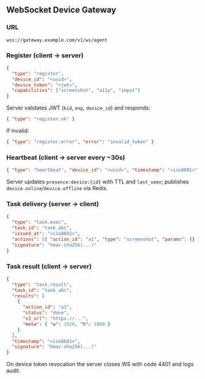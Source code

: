## WebSocket Device Gateway

### URL

`wss://gateway.example.com/v1/ws/agent`

### Register (client → server)

```json
{
  "type": "register",
  "device_id": "<uuid>",
  "device_token": "<jwt>",
  "capabilities": ["screenshot", "a11y", "input"]
}
```

Server validates JWT (`kid`, `exp`, `device_id`) and responds:

```json
{ "type": "register.ok" }
```

If invalid:

```json
{ "type": "register.error", "error": "invalid_token" }
```

### Heartbeat (client → server every ~30s)

```json
{ "type": "heartbeat", "device_id": "<uuid>", "timestamp": "<iso8601>" }
```

Server updates `presence:device:{id}` with TTL and `last_seen`; publishes `device.online`/`device.offline` via Redis.

### Task delivery (server → client)

```json
{
  "type": "task.exec",
  "task_id": "task_abc",
  "issued_at": "<iso8601>",
  "actions": [{ "action_id": "a1", "type": "screenshot", "params": {} }],
  "signature": "hmac-sha256(...)"
}
```

### Task result (client → server)

```json
{
  "type": "task.result",
  "task_id": "task_abc",
  "results": [
    {
      "action_id": "a1",
      "status": "done",
      "s3_url": "https://...",
      "meta": { "w": 1920, "h": 1080 }
    }
  ],
  "timestamp": "<iso8601>",
  "signature": "hmac-sha256(...)"
}
```

On device token revocation the server closes WS with code 4401 and logs audit.
